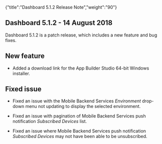 {"title":"Dashboard 5.1.2 Release Note","weight":"90"}

## Dashboard 5.1.2 - 14 August 2018

Dashboard 5.1.2 is a patch release, which includes a new feature and bug fixes.

## New feature

* Added a download link for the App Builder Studio 64-bit Windows installer.

## Fixed issue

* Fixed an issue with the Mobile Backend Services _Environment_ drop-down menu not updating to display the selected environment.

* Fixed an issue with pagination of Mobile Backend Services push notification _Subscribed Devices_ list.

* Fixed an issue where Mobile Backend Services push notification _Subscribed Devices_ may not have been able to be unsubscribed.
